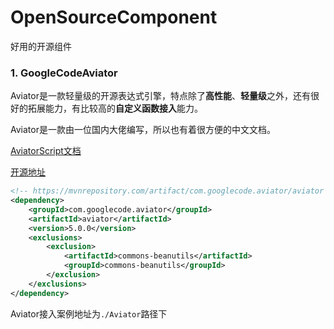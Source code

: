 # OpenSourceComponent
好用的开源组件

### 1. GoogleCodeAviator
Aviator是一款轻量级的开源表达式引擎，特点除了**高性能**、**轻量级**之外，还有很好的拓展能力，有比较高的**自定义函数接入**能力。

Aviator是一款由一位国内大佬编写，所以也有着很方便的中文文档。

[AviatorScript文档](https://www.yuque.com/boyan-avfmj/aviatorscript)

[开源地址](https://github.com/killme2008/aviator)
```xml
<!-- https://mvnrepository.com/artifact/com.googlecode.aviator/aviator -->
<dependency>
    <groupId>com.googlecode.aviator</groupId>
    <artifactId>aviator</artifactId>
    <version>5.0.0</version>
    <exclusions>
        <exclusion>
            <artifactId>commons-beanutils</artifactId>
            <groupId>commons-beanutils</groupId>
        </exclusion>
    </exclusions>
</dependency>
```
Aviator接入案例地址为`./Aviator`路径下